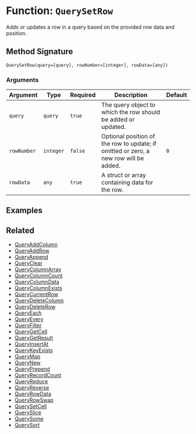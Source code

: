 [comment]: # (Note: This documentation is generated dynamically in the build process.  To modify the contents, change the javadoc on the _invoke method of the BIF class)

# Function: `QuerySetRow`

Adds or updates a row in a query based on the provided row data and position.

## Method Signature

```
QuerySetRow(query=[query], rowNumber=[integer], rowData=[any])
```

### Arguments


| Argument | Type | Required | Description | Default |
|----------|------|----------|-------------|---------|
| `query` | `query` | `true` | The query object to which the row should be added or updated. |  |
| `rowNumber` | `integer` | `false` | Optional position of the row to update; if omitted or zero, a new row will be added. | `0` |
| `rowData` | `any` | `true` | A struct or array containing data for the row. |  |

## Examples



## Related

  * [QueryAddColumn](./QueryAddColumn.md)
  * [QueryAddRow](./QueryAddRow.md)
  * [QueryAppend](./QueryAppend.md)
  * [QueryClear](./QueryClear.md)
  * [QueryColumnArray](./QueryColumnArray.md)
  * [QueryColumnCount](./QueryColumnCount.md)
  * [QueryColumnData](./QueryColumnData.md)
  * [QueryColumnExists](./QueryColumnExists.md)
  * [QueryCurrentRow](./QueryCurrentRow.md)
  * [QueryDeleteColumn](./QueryDeleteColumn.md)
  * [QueryDeleteRow](./QueryDeleteRow.md)
  * [QueryEach](./QueryEach.md)
  * [QueryEvery](./QueryEvery.md)
  * [QueryFilter](./QueryFilter.md)
  * [QueryGetCell](./QueryGetCell.md)
  * [QueryGetResult](./QueryGetResult.md)
  * [QueryInsertAt](./QueryInsertAt.md)
  * [QueryKeyExists](./QueryKeyExists.md)
  * [QueryMap](./QueryMap.md)
  * [QueryNew](./QueryNew.md)
  * [QueryPrepend](./QueryPrepend.md)
  * [QueryRecordCount](./QueryRecordCount.md)
  * [QueryReduce](./QueryReduce.md)
  * [QueryReverse](./QueryReverse.md)
  * [QueryRowData](./QueryRowData.md)
  * [QueryRowSwap](./QueryRowSwap.md)
  * [QuerySetCell](./QuerySetCell.md)
  * [QuerySlice](./QuerySlice.md)
  * [QuerySome](./QuerySome.md)
  * [QuerySort](./QuerySort.md)
